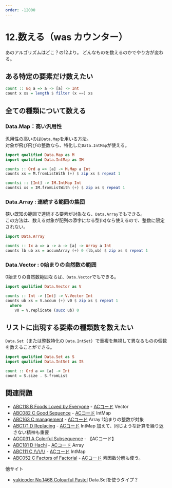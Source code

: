 ```yaml
---
order: -12000
---
```

# 12.数える（was カウンター）

あのアルゴリズムはどこ？の12より。
どんなものを数えるのかでやり方が変わる。

## ある特定の要素だけ数えたい

```haskell
count :: Eq a => a -> [a] -> Int
count x xs = length $ filter (x ==) xs
```

## 全ての種類について数える

### Data.Map：高い汎用性

汎用性の高いのは`Data.Map`を用いる方法。  
対象が飛び飛びの整数なら、特化した`Data.IntMap`が使える。

```haskell
import qualified Data.Map as M
import qualified Data.IntMap as IM

counts :: Ord a => [a] -> M.Map a Int
counts xs = M.fromListWith (+) $ zip xs $ repeat 1

countsi :: [Int] -> IM.IntMap Int
countsi xs = IM.fromListWith (+) $ zip xs $ repeat 1
```

### Data.Array : 連続する範囲の集団

狭い既知の範囲で連続する要素が対象なら、`Data.Array`でもできる。  
この方法は、数える対象が配列の添字になる型(Ix)なら使えるので、整数に限定されない。

```haskell
import Data.Array

counts :: Ix a => a -> a -> [a] -> Array a Int
counts lb ub xs = accumArray (+) 0 (lb,ub) $ zip xs $ repeat 1
```

### Data.Vector : 0始まりの自然数の範囲

0始まりの自然数範囲ならば、`Data.Vector`でもできる。

```haskell
import qualified Data.Vector as V

counts :: Int -> [Int] -> V.Vector Int
counts ub xs = V.accum (+) v0 $ zip xs $ repeat 1
  where
    v0 = V.replicate (succ ub) 0
```

## リストに出現する要素の種類数を数えたい

`Data.Set`（または整数特化の `Data.IntSet`）で重複を無視して異なるものの個数を数えることができる。

```haskell
import qualified Data.Set as S
import qualified Data.IntSet as IS

count :: Ord a => [a] -> Int
count = S.size . S.fromList
```

## 関連問題

- [ABC118 B Foods Loved by Everyone](https://atcoder.jp/contests/abc118/tasks/abc118_b) - [ACコード](https://atcoder.jp/contests/abc118/submissions/22775025) Vector
- [ABC082 C Good Sequence](https://atcoder.jp/contests/abc082/tasks/arc087_a) - [ACコード](https://atcoder.jp/contests/abc082/submissions/22780844) IntMap
- [ABC163 C management](https://atcoder.jp/contests/abc163/tasks/abc163_c) - [ACコード](https://atcoder.jp/contests/abc163/submissions/12154023) Array 1始まりの整数が対象
- [ABC171 D Replacing](https://atcoder.jp/contests/abc171/tasks/abc171_d) - [ACコード](https://atcoder.jp/contests/abc171/submissions/22781940) IntMap 加えて、同じような計算を繰り返さない精神も重要
- [AGC031 A Colorful Subsequence](https://atcoder.jp/contests/agc031/tasks/agc031_a) - 【ACコード】
- [ABC181 D Hachi](https://atcoder.jp/contests/abc181/tasks/abc181_d) - [ACコード](https://atcoder.jp/contests/abc181/submissions/17799249) Array
- [ABC111 C /\\/\\/\\/](https://atcoder.jp/contests/abc111/tasks/arc103_a) - [ACコード](https://atcoder.jp/contests/abc111/submissions/22789263) IntMap
- [ABC052 C Factors of Factorial](https://atcoder.jp/contests/abc052/tasks/arc067_a) - [ACコード](https://atcoder.jp/contests/abc052/submissions/28703195)
素因数分解も使う。

他サイト
- [yukicoder No.1468 Colourful Pastel](https://yukicoder.me/problems/no/1468) Data.Setを使うタイプ？
